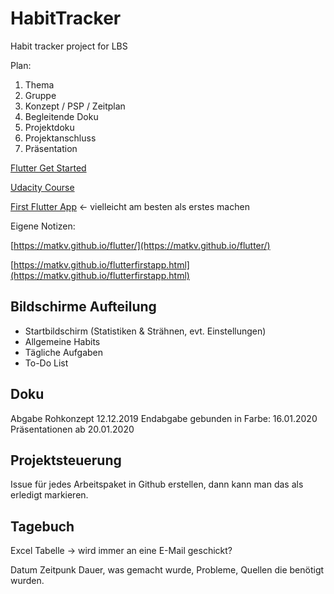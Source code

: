 # HabitTracker

Habit tracker project for LBS

Plan:
1. Thema
2. Gruppe
3. Konzept / PSP / Zeitplan
4. Begleitende Doku
5. Projektdoku
6. Projektanschluss
7. Präsentation

[Flutter Get Started](https://flutter.dev/docs/get-started/)

[Udacity Course](https://classroom.udacity.com/courses/ud905)

[First Flutter App](https://flutter.dev/docs/get-started/codelab)   <- vielleicht am besten als erstes machen


Eigene Notizen:

[https://matkv.github.io/flutter/](https://matkv.github.io/flutter/)

[https://matkv.github.io/flutterfirstapp.html](https://matkv.github.io/flutterfirstapp.html)

## Bildschirme Aufteilung

- Startbildschirm (Statistiken & Strähnen, evt. Einstellungen)
- Allgemeine Habits
- Tägliche Aufgaben
- To-Do List


## Doku

Abgabe Rohkonzept 12.12.2019
Endabgabe gebunden in Farbe: 16.01.2020
Präsentationen ab 20.01.2020

## Projektsteuerung

Issue für jedes Arbeitspaket in Github erstellen, dann kann man das als erledigt markieren.

## Tagebuch

Excel Tabelle -> wird immer an eine E-Mail geschickt?

Datum Zeitpunk Dauer, was gemacht wurde, Probleme, Quellen die benötigt wurden.
